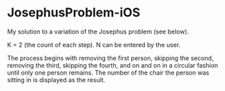 # JosephusProblem-iOS

My solution to a variation of the Josephus problem (see below).

K = 2 (the count of each step). N can be entered by the user.

The process begins with removing the first person, skipping the second, removing the third, skipping the fourth,
and on and on in a circular fashion until only one person remains. The number of the chair the person was sitting in
is displayed as the result.
